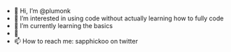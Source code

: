 - 👋 Hi, I’m @plumonk
- 👀 I’m interested in using code without actually learning how to fully code
- 🌱 I’m currently learning the basics
- 💞️ 
- 📫 How to reach me: sapphickoo on twitter

<!---
plumonk/plumonk is a ✨ special ✨ repository because its `README.md` (this file) appears on your GitHub profile.
You can click the Preview link to take a look at your changes.
--->
